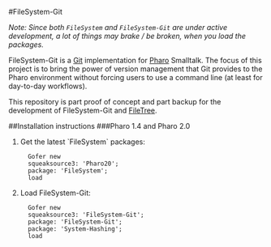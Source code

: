 #FileSystem-Git

*Note: Since both `FileSystem` and `FileSystem-Git` are under active development, a lot of things may brake / be broken, when you load the packages.*

FileSystem-Git is a [Git](http://www.git-scm.com) implementation for [Pharo](http://www.pharo-project.org) Smalltalk. The focus of this project is to bring the power of version management that Git provides to the Pharo environment without forcing users to use a command line (at least for day-to-day workflows).

This repository is part proof of concept and part backup for the development of FileSystem-Git and [FileTree](https://github.com/dalehenrich/filetree).

##Installation instructions
###Pharo 1.4 and Pharo 2.0
<ol>
<li>Get the latest `FileSystem` packages:</li>

```smalltalk
  Gofer new
  squeaksource3: 'Pharo20';
  package: 'FileSystem';
  load
```

<li>Load FileSystem-Git:</li>

```smalltalk
  Gofer new
  squeaksource3: 'FileSystem-Git';
  package: 'FileSystem-Git';
  package: 'System-Hashing';
  load
```
</ul>